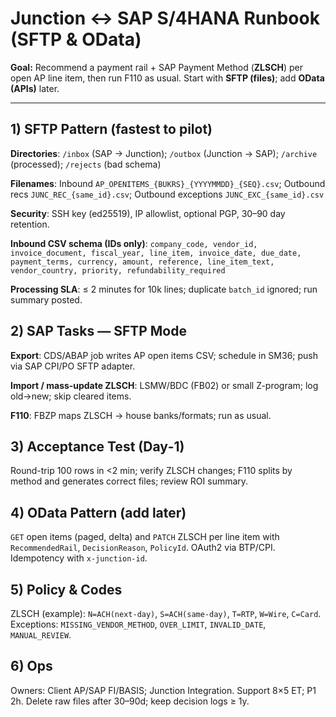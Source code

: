 # Junction ↔ SAP S/4HANA Runbook (SFTP & OData)

**Goal:** Recommend a payment rail + SAP Payment Method (**ZLSCH**) per open AP line item, then run F110 as usual. Start with **SFTP (files)**; add **OData (APIs)** later.

---

## 1) SFTP Pattern (fastest to pilot)

**Directories**: `/inbox` (SAP → Junction); `/outbox` (Junction → SAP); `/archive` (processed); `/rejects` (bad schema)

**Filenames**: Inbound `AP_OPENITEMS_{BUKRS}_{YYYYMMDD}_{SEQ}.csv`; Outbound recs `JUNC_REC_{same_id}.csv`; Outbound exceptions `JUNC_EXC_{same_id}.csv`

**Security**: SSH key (ed25519), IP allowlist, optional PGP, 30–90 day retention.

**Inbound CSV schema (IDs only)**: `company_code, vendor_id, invoice_document, fiscal_year, line_item, invoice_date, due_date, payment_terms, currency, amount, reference, line_item_text, vendor_country, priority, refundability_required`

**Processing SLA**: ≤ 2 minutes for 10k lines; duplicate `batch_id` ignored; run summary posted.

## 2) SAP Tasks — SFTP Mode

**Export**: CDS/ABAP job writes AP open items CSV; schedule in SM36; push via SAP CPI/PO SFTP adapter.

**Import / mass‑update ZLSCH**: LSMW/BDC (FB02) or small Z-program; log old→new; skip cleared items.

**F110**: FBZP maps ZLSCH → house banks/formats; run as usual.

## 3) Acceptance Test (Day‑1)

Round-trip 100 rows in <2 min; verify ZLSCH changes; F110 splits by method and generates correct files; review ROI summary.

## 4) OData Pattern (add later)

`GET` open items (paged, delta) and `PATCH` ZLSCH per line item with `RecommendedRail`, `DecisionReason`, `PolicyId`. OAuth2 via BTP/CPI. Idempotency with `x-junction-id`.

## 5) Policy & Codes

ZLSCH (example): `N=ACH(next‑day)`, `S=ACH(same‑day)`, `T=RTP`, `W=Wire`, `C=Card`. Exceptions: `MISSING_VENDOR_METHOD`, `OVER_LIMIT`, `INVALID_DATE`, `MANUAL_REVIEW`.

## 6) Ops

Owners: Client AP/SAP FI/BASIS; Junction Integration. Support 8×5 ET; P1 2h. Delete raw files after 30–90d; keep decision logs ≥ 1y.
